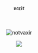 <p align="center"> 𝖛𝖆𝖝𝖎𝖗 <p align="center">
   <br>
   <br>
   <img src="https://komarev.com/ghpvc/?username=novaxir&color=8E64D0" alt="notvaxir" />

<p align="center">  
<img src="https://c.tenor.com/CeiYlOyw55oAAAAi/pokemon-pixel-art.gif">
</p>
<p align="center">
   

